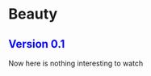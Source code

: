 <h1>Beauty</h1>
<h2 style="color: blue;">Version 0.1</h2>
<p>Now here is nothing interesting to watch</p>
